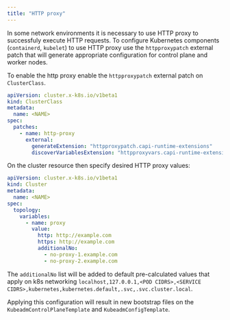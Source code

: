```yaml
---
title: "HTTP proxy"
---
```


In some network environments it is necessary to use HTTP proxy to successfuly execute HTTP requests.
To configure Kubernetes components (`containerd`, `kubelet`) to use HTTP proxy use the `httpproxypatch`
external patch that will generate appropriate configuration for control plane and worker nodes.

To enable the http proxy enable the `httpproxypatch` external patch on `ClusterClass`.

```yaml
apiVersion: cluster.x-k8s.io/v1beta1
kind: ClusterClass
metadata:
  name: <NAME>
spec:
  patches:
    - name: http-proxy
      external:
        generateExtension: "httpproxypatch.capi-runtime-extensions"
        discoverVariablesExtension: "httpproxyvars.capi-runtime-extensions"
```

On the cluster resource then specify desired HTTP proxy values:

```yaml
apiVersion: cluster.x-k8s.io/v1beta1
kind: Cluster
metadata:
  name: <NAME>
spec:
  topology:
    variables:
      - name: proxy
        value:
          http: http://example.com
          https: http://example.com
          additionalNo:
            - no-proxy-1.example.com
            - no-proxy-2.example.com
```

The `additionalNo` list will be added to default pre-calculated values that apply on k8s networking
`localhost,127.0.0.1,<POD CIDRS>,<SERVICE CIDRS>,kubernetes,kubernetes.default,.svc,.svc.cluster.local`.

Applying this configuration will result in new bootstrap files on the `KubeadmControlPlaneTemplate`
and `KubeadmConfigTemplate`.
